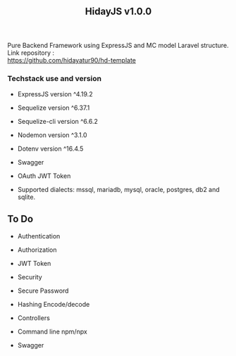 <html><head><meta http-equiv="Content-Type" content="text/html; charset=utf-8"/>
</head><body><article id="ee493ec3-2d13-4db6-9c7a-4f6208718b9d" class="page sans"><header><h1 class="page-title">HidayJS v1.0.0</h1><p class="page-description"></p></header><div class="page-body"><p id="0d81b676-8eb5-40ad-a25b-faa8f8dcda7a" class="">Pure Backend Framework using ExpressJS and MC model Laravel structure. <br/>Link repository : <br/><a href="https://github.com/hidayatur90/hd-template">https://github.com/hidayatur90/hd-template</a></p><h3 id="712d7c38-1779-4bad-ab98-19ad0d160878" class="">Techstack use and version</h3><ul id="c5fa7e86-b081-43b6-9cef-1bc034634081" class="bulleted-list"><li style="list-style-type:disc">ExpressJS version ^4.19.2</li></ul><ul id="8c4d3764-f6be-4ed8-874d-98e48f2dee12" class="bulleted-list"><li style="list-style-type:disc">Sequelize version ^6.37.1</li></ul><ul id="51337621-23f9-4b6d-9f96-22094033dbe9" class="bulleted-list"><li style="list-style-type:disc">Sequelize-cli version ^6.6.2</li></ul><ul id="c84c3be2-620b-4b67-8803-cfb6cdf5b1a5" class="bulleted-list"><li style="list-style-type:disc">Nodemon version ^3.1.0</li></ul><ul id="d345df23-7a43-4c00-8835-06df0add3296" class="bulleted-list"><li style="list-style-type:disc">Dotenv version ^16.4.5</li></ul><ul id="3ac031ee-c46d-4597-bf40-430571bd04a4" class="bulleted-list"><li style="list-style-type:disc">Swagger</li></ul><ul id="c29edab8-dd70-493e-9a90-854ce6931671" class="bulleted-list"><li style="list-style-type:disc">OAuth JWT Token</li></ul><ul id="9fd5e841-b7e0-48e8-9b1b-7aac29f10fd8" class="bulleted-list"><li style="list-style-type:disc">Supported dialects: mssql, mariadb, mysql, oracle, postgres, db2 and sqlite.</li></ul><h1 id="71056898-4ac2-4b15-b6c8-b7ae6560fe2e" class="">To Do</h1><ul id="12644a26-e108-4732-997f-8932b9920c49" class="to-do-list"><li><div class="checkbox checkbox-on"></div> <span class="to-do-children-checked">Authentication</span><div class="indented"></div></li></ul><ul id="0ce0b671-ee09-4312-a6f7-c6daafc11686" class="to-do-list"><li><div class="checkbox checkbox-on"></div> <span class="to-do-children-checked">Authorization</span><div class="indented"></div></li></ul><ul id="e7d33864-c399-49d3-8aec-1ea41746181e" class="to-do-list"><li><div class="checkbox checkbox-on"></div> <span class="to-do-children-checked">JWT Token</span><div class="indented"></div></li></ul><ul id="38aa7ff7-c4e5-4af7-bf40-ce4ed9e4d900" class="to-do-list"><li><div class="checkbox checkbox-on"></div> <span class="to-do-children-checked">Security</span><div class="indented"></div></li></ul><ul id="7ae375be-6d55-4f78-ae1d-8722517314c5" class="to-do-list"><li><div class="checkbox checkbox-on"></div> <span class="to-do-children-checked">Secure Password</span><div class="indented"></div></li></ul><ul id="bf7f2d9b-8f2f-49d0-8ce7-b4425a99aab1" class="to-do-list"><li><div class="checkbox checkbox-on"></div> <span class="to-do-children-checked">Hashing Encode/decode</span><div class="indented"></div></li></ul><ul id="40fb0ff8-0a1f-49fb-a266-9557108908de" class="to-do-list"><li><div class="checkbox checkbox-off"></div> <span class="to-do-children-unchecked">Controllers</span><div class="indented"></div></li></ul><ul id="638cf0d8-9b42-4b19-bcb2-a8934b9c6f48" class="to-do-list"><li><div class="checkbox checkbox-off"></div> <span class="to-do-children-unchecked">Command line npm/npx</span><div class="indented"></div></li></ul><ul id="c2907e91-77cc-4adf-9fb6-6ab2b8df7337" class="to-do-list"><li><div class="checkbox checkbox-off"></div> <span class="to-do-children-unchecked">Swagger</span><div class="indented"></div></li></ul><p id="433551a7-db32-4f2c-8f80-093f69b9f8cc" class="">
</p></div></article><span class="sans" style="font-size:14px;padding-top:2em"></span></body></html>